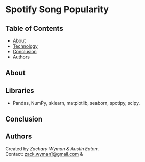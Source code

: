# Spotify Song Popularity

## Table of Contents
* [About](#About)
* [Technology](#Libraries)
* [Conclusion](#Conclusion)
* [Authors](#Authors)

## About

## Libraries
- Pandas, NumPy, sklearn, matplotlib, seaborn, spotipy, scipy.

## Conclusion

## Authors
Created by *Zachary Wyman & Austin Eaton*.  
Contact: zack.wyman1@gmail.com & 
